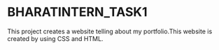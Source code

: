 # BHARATINTERN_TASK1
This project creates a website telling about my portfolio.This website is created by using CSS and HTML.
